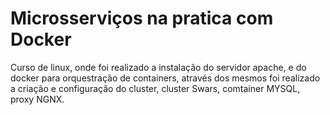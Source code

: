 # Microsserviços na pratica com Docker
<P>
Curso de linux, onde foi realizado a instalação do servidor apache, e do docker para orquestração de containers, 
através dos mesmos foi realizado a criação e configuração do cluster, cluster Swars, comtainer MYSQL, proxy NGNX.
</p>
